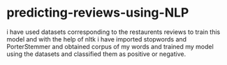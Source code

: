 # predicting-reviews-using-NLP
i have used datasets corresponding to the restaurents reviews to train this model and with the help of nltk i have imported stopwords and PorterStemmer and obtained corpus of my words and trained my model using the datasets and classified them as positive or negative.

